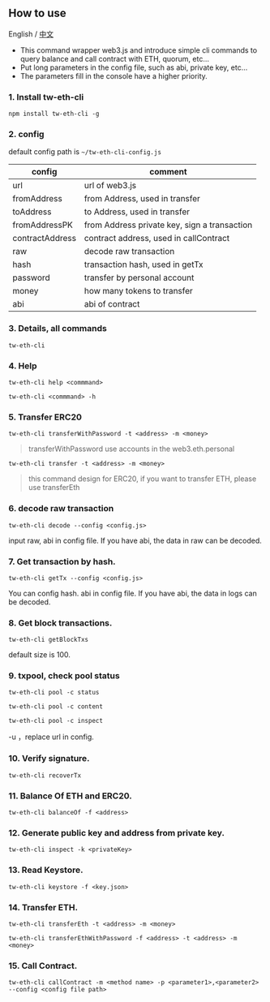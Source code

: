 ## How to use

English / [中文](./README.md)

- This command wrapper web3.js and introduce simple cli commands to query balance and call contract with ETH, quorum, etc...
- Put long parameters in the config file, such as abi, private key, etc...
- The parameters fill in the console have a higher priority. 

### 1. Install tw-eth-cli

`npm install tw-eth-cli -g`

### 2. config

default config path is `~/tw-eth-cli-config.js`

| config | comment |
| --- | --- |
| url | url of web3.js |
| fromAddress | from Address, used in transfer |
| toAddress | to Address, used in transfer |
| fromAddressPK | from Address private key, sign a transaction |
| contractAddress |contract address, used in callContract |
| raw | decode raw transaction |
| hash | transaction hash, used in getTx | 
| password | transfer by personal account | 
| money | how many tokens to transfer  |
| abi | abi of contract |
 
 ### 3. Details, all commands
 
`tw-eth-cli`
 
 ### 4. Help
 
`tw-eth-cli help <commmand>`
 
`tw-eth-cli <commmand> -h `
 
### 5. Transfer ERC20

`tw-eth-cli transferWithPassword -t <address> -m <money>` 

>transferWithPassword use accounts in the web3.eth.personal 

`tw-eth-cli transfer -t <address> -m <money>` 

> this command design for ERC20, if you want to transfer ETH, please use transferEth

### 6. decode raw transaction

`tw-eth-cli decode --config <config.js>`

input raw, abi in config file. If you have abi, the data in raw can be decoded. 

### 7. Get transaction by hash.

`tw-eth-cli getTx --config <config.js>`

You can config hash. abi in config file. If you have abi, the data in logs can be decoded. 

### 8. Get block transactions.

`tw-eth-cli getBlockTxs`

default size is 100.

### 9. txpool, check pool status

`tw-eth-cli pool -c status` 
 
`tw-eth-cli pool -c content` 
 
`tw-eth-cli pool -c inspect` 

-u <remote url>，replace url in config.

### 10. Verify signature.

`tw-eth-cli recoverTx` 

### 11. Balance Of ETH and ERC20.

`tw-eth-cli balanceOf -f <address>` 

### 12. Generate public key and address from private key.

`tw-eth-cli inspect -k <privateKey>` 

### 13. Read Keystore.

`tw-eth-cli keystore -f <key.json>`
 
### 14. Transfer ETH.
 
`tw-eth-cli transferEth -t <address> -m <money>` 

`tw-eth-cli transferEthWithPassword -f <address> -t <address> -m <money>`

### 15. Call Contract.

`tw-eth-cli callContract -m <method name> -p <parameter1>,<parameter2> --config <config file path>`


